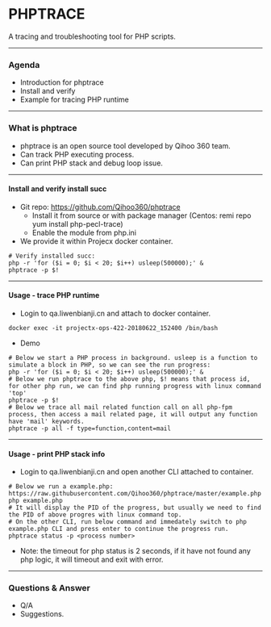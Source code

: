 # PHPTRACE

A tracing and troubleshooting tool for PHP scripts.

---

### Agenda 

- Introduction for phptrace
- Install and verify 
- Example for tracing PHP runtime

---

### What is phptrace

- phptrace is an open source tool developed by Qihoo 360 team.
- Can track PHP executing process.
- Can print PHP stack and debug loop issue.

---

#### Install and verify install succ

- Git repo: https://github.com/Qihoo360/phptrace
  - Install it from source or with package manager (Centos: remi repo yum install php-pecl-trace)
  - Enable the module from php.ini 
- We provide it within Projecx docker container.

```
# Verify installed succ:
php -r 'for ($i = 0; $i < 20; $i++) usleep(500000);' &     
phptrace -p $!                                            
```

---

#### Usage - trace PHP runtime

- Login to qa.liwenbianji.cn and attach to docker container.
```
docker exec -it projectx-ops-422-20180622_152400 /bin/bash
```
- Demo

```
# Below we start a PHP process in background. usleep is a function to simulate a block in PHP, so we can see the run progress:
php -r 'for ($i = 0; $i < 20; $i++) usleep(500000);' & 
# Below we run phptrace to the above php, $! means that process id, for other php run, we can find php running progress with linux command 'top'
phptrace -p $! 
# Below we trace all mail related function call on all php-fpm process, then access a mail related page, it will output any function have 'mail' keywords.
phptrace -p all -f type=function,content=mail  
```

---

#### Usage - print PHP stack info

- Login to qa.liwenbianji.cn and open another CLI attached to container.

```
# Below we run a example.php: https://raw.githubusercontent.com/Qihoo360/phptrace/master/example.php
php example.php  
# It will display the PID of the progress, but usually we need to find the PID of above progres with linux command top.
# On the other CLI, run below command and immedately switch to php example.php CLI and press enter to continue the progress run.
phptrace status -p <process number>

```
- Note: the timeout for php status is 2 seconds, if it have not found any php logic, it will timeout and exit with error.

---

### Questions & Answer

- Q/A
- Suggestions.


